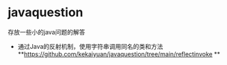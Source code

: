 # javaquestion
存放一些小的java问题的解答
- 通过Java的反射机制，使用字符串调用同名的类和方法**<https://github.com/kekaiyuan/javaquestion/tree/main/reflectinvoke>
**

